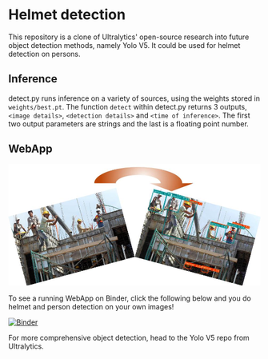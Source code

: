 # Helmet detection

This repository is a clone of Ultralytics' open-source research into future object detection methods, namely Yolo V5. It could be used for helmet detection on persons.

## Inference

detect.py runs inference on a variety of sources, using the weights stored in `weights/best.pt`. The function `detect` within detect.py returns 3 outputs, `<image details>`, `<detection details>` and `<time of inference>`. The first two output parameters are strings and the last is a floating point number.

## WebApp

<img src="data/images/title_image.jpg">

To see a running WebApp on Binder, click the following below and you do helmet and person detection on your own images!

[![Binder](https://mybinder.org/badge_logo.svg)](https://mybinder.org/v2/gh/samiit/helmet-detection/HEAD?urlpath=%2Fvoila%2Frender%2Fhelmet-detect.ipynb)

For more comprehensive object detection, head to the Yolo V5 repo from Ultralytics.
